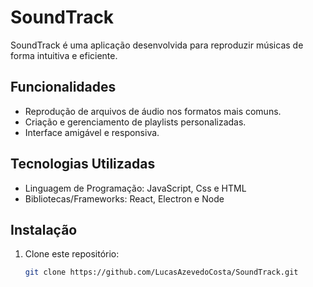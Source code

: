 # SoundTrack

SoundTrack é uma aplicação desenvolvida para reproduzir músicas de forma intuitiva e eficiente.

## Funcionalidades

- Reprodução de arquivos de áudio nos formatos mais comuns.
- Criação e gerenciamento de playlists personalizadas.
- Interface amigável e responsiva.

## Tecnologias Utilizadas

- Linguagem de Programação: JavaScript, Css e HTML
- Bibliotecas/Frameworks: React, Electron e Node

## Instalação

1. Clone este repositório:

   ```bash
   git clone https://github.com/LucasAzevedoCosta/SoundTrack.git
